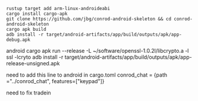     rustup target add arm-linux-androideabi
    cargo install cargo-apk
    git clone https://github.com/jbg/conrod-android-skeleton && cd conrod-android-skeleton
    cargo apk build
    adb install -r target/android-artifacts/app/build/outputs/apk/app-debug.apk

android
cargo apk run --release
-L ~/software/openssl-1.0.2l/libcrypto.a -l ssl -lcryto
adb install -r target/android-artifacts/app/build/outputs/apk/app-release-unsigned.apk

need to add this line to android in cargo.toml
conrod_chat = {path ="../conrod_chat", features=["keypad"]}

need to fix tradein